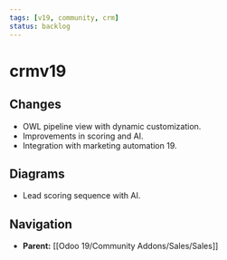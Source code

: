```yaml
---
tags: [v19, community, crm]
status: backlog
---
```

# crmv19

## Changes
- OWL pipeline view with dynamic customization.
- Improvements in scoring and AI.
- Integration with marketing automation 19.

## Diagrams
- Lead scoring sequence with AI.






## Navigation
- **Parent:** [[Odoo 19/Community Addons/Sales/Sales]]
